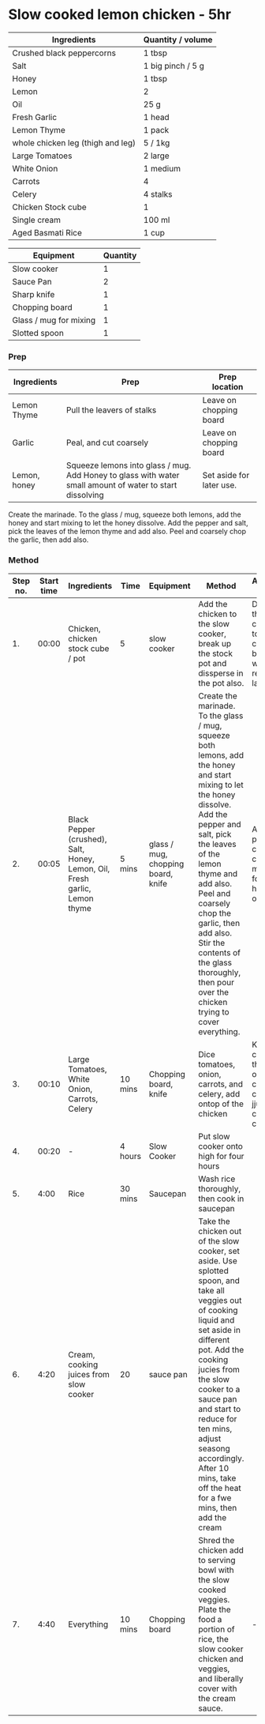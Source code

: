 # Slow cooked lemon chicken - 5hr

| Ingredients | Quantity / volume |
| --- | --- |
| Crushed black peppercorns | 1 tbsp |
| Salt | 1 big pinch / 5 g |
| Honey | 1 tbsp |
| Lemon | 2 |
| Oil | 25 g |
| Fresh Garlic | 1 head |
| Lemon Thyme | 1 pack |
| whole chicken leg (thigh and leg) | 5 / 1kg |
| Large Tomatoes | 2 large |
| White Onion | 1 medium |
| Carrots | 4 |
| Celery | 4 stalks |
| Chicken Stock cube | 1 |
| Single cream | 100 ml |
| Aged Basmati Rice | 1 cup |

| Equipment | Quantity |
| --- | --- |
| Slow cooker | 1 |
| Sauce Pan | 2 |
| Sharp knife | 1 |
| Chopping board | 1 |
| Glass / mug for mixing | 1 |
| Slotted spoon | 1 |


### Prep
| Ingredients | Prep | Prep location |
| --- | --- | --- |
| Lemon Thyme | Pull the leavers of stalks | Leave on chopping board |
| Garlic | Peal, and cut coarsely | Leave on chopping board |
| Lemon, honey | Squeeze lemons into glass / mug.  Add Honey to glass with water small amount of water to start dissolving | Set aside for later use. |

Create the marinade.  To the glass / mug, squeeze both lemons, add the honey and start mixing to let the honey dissolve.  Add the pepper and salt, pick the leaves of the lemon thyme and add also.  Peel and coarsely chop the garlic, then add also.



### Method

| Step no. | Start time | Ingredients | Time | Equipment | Method | Addititional notes |
| --- | --- | --- | --- | --- | --- | --- |
| 1. | 00:00 | Chicken, chicken stock cube / pot | 5 | slow cooker | Add the chicken to the slow cooker, break up the stock pot and dissperse in the pot also.  | Do not let the raw chicken touch the chopping board, this will be reused later. |
| 2. | 00:05 | Black Pepper (crushed), Salt, Honey, Lemon, Oil, Fresh garlic, Lemon thyme | 5 mins | glass / mug, chopping board, knife | Create the marinade.  To the glass / mug, squeeze both lemons, add the honey and start mixing to let the honey dissolve.  Add the pepper and salt, pick the leaves of the lemon thyme and add also.  Peel and coarsely chop the garlic, then add also.  Stir the contents of the glass thoroughly, then pour over the chicken trying to cover everything. | At this point, you can let the chicken marinate for a few hours / over night |
| 3. | 00:10 | Large Tomatoes, White Onion, Carrots, Celery | 10 mins | Chopping board, knife | Dice tomatoes, onion, carrots, and celery, add ontop of the chicken | Keep the chicken at the bottom of the slow cooker so cooking jjuices will cover as it cooks |
| 4. | 00:20 | - | 4 hours | Slow Cooker | Put slow cooker onto high for four hours |  |
| 5. | 4:00 | Rice | 30 mins | Saucepan | Wash rice thoroughly, then cook in saucepan | |
| 6. | 4:20 | Cream, cooking juices from slow cooker | 20 | sauce pan | Take the chicken out of the slow cooker, set aside.  Use splotted spoon, and take all veggies out of cooking liquid and set aside in different pot.  Add the cooking jucies from the slow cooker to a sauce pan and start to reduce for ten mins, adjust seasong accordingly.  After 10 mins, take off the heat for a fwe mins, then add the cream  |  |
| 7. | 4:40 | Everything | 10 mins | Chopping board | Shred the chicken add to serving bowl with the slow cooked veggies.  Plate the food a portion of rice, the slow cooker chicken and veggies, and liberally cover with the cream sauce.  | - |